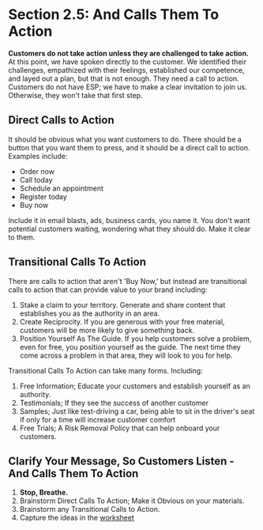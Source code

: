 # Section 2.5: And Calls Them To Action

**Customers do not take action unless they are challenged to take action.**  At this point, we have spoken directly to the customer.  We identified their challenges, empathized with their feelings, established our competence, and layed out a plan, but that is not enough.  They need a call to action.  Customers do not have ESP; we have to make a clear invitation to join us. Otherwise, they won't take that first step.

## Direct Calls to Action

It should be obvious what you want customers to do.  There should be a button that you want them to press, and it should be a direct call to action. Examples include:

- Order now
- Call today
- Schedule an appointment
- Register today
- Buy now

Include it in email blasts, ads, business cards, you name it.  You don't want potential customers waiting, wondering what they should do.  Make it clear to them.

## Transitional Calls To Action

There are calls to action that aren't 'Buy Now,' but instead are transitional calls to action that can provide value to your brand including:

1. Stake a claim to your territory.  Generate and share content that establishes you as the authority in an area.
2. Create Reciprocity. If you are generous with your free material, customers will be more likely to give something back.
3. Position Yourself As The Guide. If you help customers solve a problem, even for free, you position yourself as the guide.  The next time they come across a problem in that area, they will look to you for help.

Transitional Calls To Action can take many forms.  Including:

1. Free Information; Educate your customers and establish yourself as an authority.
2. Testimonials; If they see the success of another customer
3. Samples; Just like test-driving a car, being able to sit in the driver's seat if only for a time will increase customer comfort
4. Free Trials; A Risk Removal Policy that can help onboard your customers.

## Clarify Your Message, So Customers Listen - And Calls Them To Action

1. **Stop, Breathe.**
2. Brainstorm Direct Calls To Action; Make it Obvious on your materials.
3. Brainstorm any Transitional Calls to Action.
4. Capture the ideas in the [worksheet](./building-a-storybrand-worksheet.pdf)
